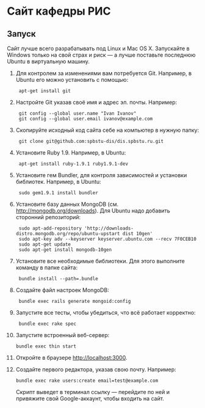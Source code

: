 # Сайт кафедры РИС

## Запуск

Сайт лучше всего разрабатывать под Linux и Mac OS X. Запускайте в Windows только
на свой страх и риск — а лучше поставьте последнюю Ubuntu в виртуальную машину.

1. Для контролем за изменениями вам потребуется Git. Например, в Ubuntu его
   можно установить с помощью:

        apt-get install git

2. Настройте Git указав своё имя и адрес эл. почты. Например:

        git config --global user.name "Ivan Ivanov"
        git config --global user.email ivanov@example.com

3. Скопируйте исходный код сайта себе на компьютер в нужную папку:

        git clone git@github.com:spbstu-dis/dis.spbstu.ru.git

4. Установите Ruby 1.9. Например, в Ubuntu:

        apt-get install ruby-1.9.1 ruby1.9.1-dev

5. Установите гем Bundler, для контроля зависимостей и установки библиотек.
   Например, в Ubuntu:

        sudo gem1.9.1 install bundler

6. Установите базу данных MongoDB (см. <http://mongodb.org/downloads>). Для
   Ubuntu надо добавить сторонний репозиторий:

        sudo apt-add-repository 'http://downloads-distro.mongodb.org/repo/ubuntu-upstart dist 10gen'
        sudo apt-key adv --keyserver keyserver.ubuntu.com --recv 7F0CEB10
        sudo apt-get update
        sudo apt-get install mongodb-10gen

7. Установите все необходимые библиотеки. Для этого выполните команду в папке
   сайта:

        bundle install --path=.bundle

8. Создайте файл настроек MongoDB:

        bundle exec rails generate mongoid:config

9. Запустите все тесты, чтобы убедиться, что всё работает корректно:

        bundle exec rake spec

10. Запустите встроенный веб-сервер:

        bundle exec thin start

11. Откройте в браузере <http://localhost:3000>.
12. Создайте первого редактора, указав свою почту. Например:

        bundle exec rake users:create email=test@example.com

    Скрипт выведет в терминал ссылку — перейдите по ней и привяжите свой
    Google-аккаунт, чтобы входить на сайт.
